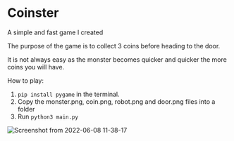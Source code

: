 # Coinster
A simple and fast game I created 

The purpose of the game is to collect 3 coins before heading to the door.

It is not always easy as the monster becomes quicker and quicker the more coins you will have.

How to play:
1. `pip install pygame` in the terminal. 
2. Copy the monster.png, coin.png, robot.png and door.png files into a folder 
3. Run `python3 main.py`

![Screenshot from 2022-06-08 11-38-17](https://user-images.githubusercontent.com/67658548/172585649-71f5cf66-0096-4f6f-a748-6457817e7c38.png)
